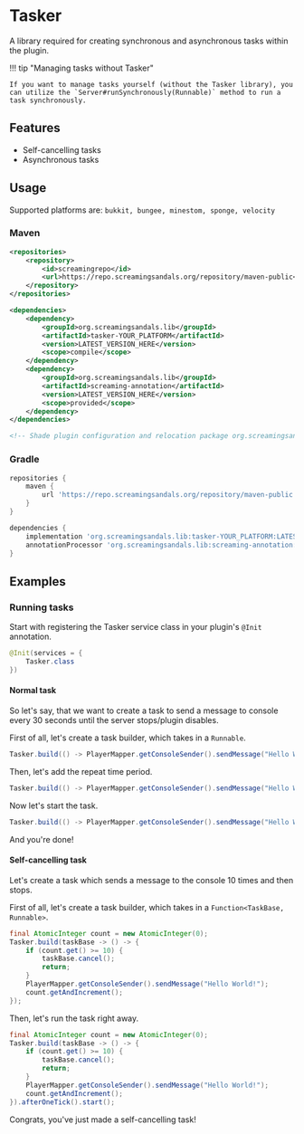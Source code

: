 # Tasker
A library required for creating synchronous and asynchronous tasks within the plugin.

!!! tip "Managing tasks without Tasker"

    If you want to manage tasks yourself (without the Tasker library), you can utilize the `Server#runSynchronously(Runnable)` method to run a task synchronously.

## Features
* Self-cancelling tasks
* Asynchronous tasks

## Usage
Supported platforms are: `bukkit, bungee, minestom, sponge, velocity`

### Maven
```xml
<repositories>
    <repository>
        <id>screamingrepo</id>
        <url>https://repo.screamingsandals.org/repository/maven-public</url>
    </repository>
</repositories>

<dependencies>
    <dependency>
        <groupId>org.screamingsandals.lib</groupId>
        <artifactId>tasker-YOUR_PLATFORM</artifactId>
        <version>LATEST_VERSION_HERE</version>
        <scope>compile</scope>
    </dependency>
    <dependency>
        <groupId>org.screamingsandals.lib</groupId>
        <artifactId>screaming-annotation</artifactId>
        <version>LATEST_VERSION_HERE</version>
        <scope>provided</scope>
    </dependency>
</dependencies>

<!-- Shade plugin configuration and relocation package org.screamingsandals.lib to your own package -->
```

### Gradle
```groovy
repositories {
    maven { 
        url 'https://repo.screamingsandals.org/repository/maven-public' 
    }
}

dependencies {
    implementation 'org.screamingsandals.lib:tasker-YOUR_PLATFORM:LATEST_VERSION_HERE'
    annotationProcessor 'org.screamingsandals.lib:screaming-annotation:LATEST_VERSION_HERE'
}
```

## Examples
### Running tasks

Start with registering the Tasker service class in your plugin's `@Init` annotation.
```java
@Init(services = {
    Tasker.class
})
```

#### Normal task
So let's say, that we want to create a task to send a message to console every 30 seconds until the server stops/plugin disables.  

First of all, let's create a task builder, which takes in a `Runnable`.
```java
Tasker.build(() -> PlayerMapper.getConsoleSender().sendMessage("Hello World!"));
```
Then, let's add the repeat time period.
```java
Tasker.build(() -> PlayerMapper.getConsoleSender().sendMessage("Hello World!")).repeat(30, TaskerTime.SECONDS);
```
Now let's start the task.
```java
Tasker.build(() -> PlayerMapper.getConsoleSender().sendMessage("Hello World!")).repeat(30, TaskerTime.SECONDS).start();
```
And you're done!

#### Self-cancelling task
Let's create a task which sends a message to the console 10 times and then stops.  

First of all, let's create a task builder, which takes in a `Function<TaskBase, Runnable>`.
```java
final AtomicInteger count = new AtomicInteger(0);
Tasker.build(taskBase -> () -> {
    if (count.get() >= 10) {
        taskBase.cancel();
        return;
    }
    PlayerMapper.getConsoleSender().sendMessage("Hello World!");
    count.getAndIncrement();
});
``` 
Then, let's run the task right away.
```java
final AtomicInteger count = new AtomicInteger(0);
Tasker.build(taskBase -> () -> {
    if (count.get() >= 10) {
        taskBase.cancel();
        return;
    }
    PlayerMapper.getConsoleSender().sendMessage("Hello World!");
    count.getAndIncrement();
}).afterOneTick().start();
```
Congrats, you've just made a self-cancelling task!